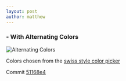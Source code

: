 ```yaml
---
layout: post
author: matthew
---
```


### - With Alternating Colors

![Alternating Colors]({{site.url}}/img/alternating_colors_board.png)

Colors chosen from the [swiss style color picker](https://fabianburghardt.de/swisscolors/)

Commit [51168e4](https://github.com/matthewdhull/chess/commit/51168e44bf5d38d061212f6cda297b08eb3b67e2)